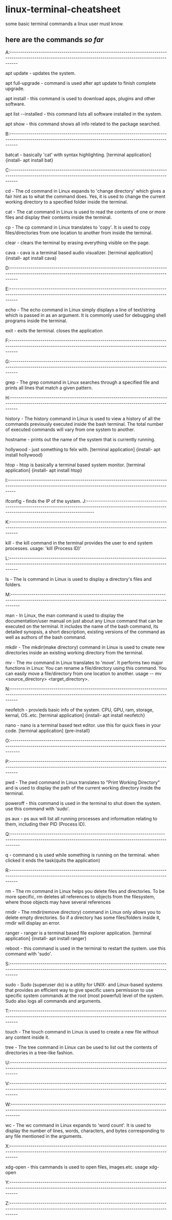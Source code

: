 # linux-terminal-cheatsheet
some basic terminal commands a linux user must know. <br />

##  here are the commands *so far*

A:----------------------------------------------------------------------------------------------------------------------------------------------------------------

   apt update - updates the system.
   
   apt full-upgrade - command is used after apt update to finish complete upgrade.
   
   apt install - this command is used to download apps, plugins and other software.
   
   apt list --installed - this command lists all software installed in the system.
   
   apt show <package name> - this command shows all info related to the package searched.
   
B:----------------------------------------------------------------------------------------------------------------------------------------------------------------

   batcat - basically 'cat' with syntax highlighting. [terminal application] {install- apt install bat}
   
C:----------------------------------------------------------------------------------------------------------------------------------------------------------------
	
   cd - The cd command in Linux expands to 'change directory' which gives a fair hint as to what the command does. Yes, it is used to change
   the current working directory to a specified folder inside the terminal.

   cat - The cat command in Linux is used to read the contents of one or more files and display their contents inside the terminal.

   cp - The cp command in Linux translates to 'copy'. It is used to copy files/directories from one location to another from inside the terminal.
   
   clear - clears the terminal by erasing everything visible on the page.
   
   cava - cava is a terminal based audio visualizer. [terminal application] {install- apt install cava}

D:----------------------------------------------------------------------------------------------------------------------------------------------------------------

E:----------------------------------------------------------------------------------------------------------------------------------------------------------------

   echo - The echo command in Linux simply displays a line of text/string which is passed in as an argument. It is commonly used for debugging shell
   programs inside the terminal.
   
   exit - exits the terminal. closes the application
   
F:----------------------------------------------------------------------------------------------------------------------------------------------------------------
   
G:----------------------------------------------------------------------------------------------------------------------------------------------------------------	

   grep - The grep command in Linux searches through a specified file and prints all lines that match a given pattern.
   
H:----------------------------------------------------------------------------------------------------------------------------------------------------------------

   history - The history command in Linux is used to view a history of all the commands previously executed inside the bash terminal.
   The total number of executed commands will vary from one system to another.	
   
   hostname - prints out the name of the system that is currently running.
   
   hollywood - just something to felx with. [terminal application] {install- apt install hollywood}
   
   htop - htop is basically a terminal based system monitor. [terminal application] {install- apt install htop}
   
I:----------------------------------------------------------------------------------------------------------------------------------------------------------------

   ifconfig - finds the IP of the system.
J:----------------------------------------------------------------------------------------------------------------------------------------------------------------
	
K:----------------------------------------------------------------------------------------------------------------------------------------------------------------

   kill <PID> - the kill command in the terminal provides the user to end system processes. usage: 'kill <PID> (Process ID)' 
	
L:----------------------------------------------------------------------------------------------------------------------------------------------------------------

   ls - The ls command in Linux is used to display a directory's files and folders.
	
M:----------------------------------------------------------------------------------------------------------------------------------------------------------------

   man - In Linux, the man command is used to display the documentation/user manual on just about any Linux command that can be executed on the terminal. 
   It includes the name of the bash command, its detailed synopsis, a short description, existing versions of the command as well as authors of the bash command.

   mkdir - The mkdir(make directory) command in Linux is used to create new directories inside an existing working directory from the terminal.
   
   mv - The mv command in Linux translates to 'move'. It performs two major functions in Linux:
		You can rename a file/directory using this command.
		You can easily move a file/directory from one location to another.
		usage -- mv <source_directory> <target_directory>.
	
N:----------------------------------------------------------------------------------------------------------------------------------------------------------------

   neofetch - provieds basic info of the system. CPU, GPU, ram, storage, kernal, OS..etc. [terminal application] {install- apt install neofetch}
   
   nano - nano is a terminal based text editor. use this for quick fixes in your code. [terminal application] {pre-install}
   
O:----------------------------------------------------------------------------------------------------------------------------------------------------------------

P:----------------------------------------------------------------------------------------------------------------------------------------------------------------

   pwd - The pwd command in Linux translates to "Print Working Directory" and is used to display the path of the current working directory inside the terminal.

   poweroff - this command is used in the terminal to shut down the system. use this command with 'sudo'.
   
   ps aux - ps aux will list all running processes and information relating to them, including their PID (Process ID).
   
Q:----------------------------------------------------------------------------------------------------------------------------------------------------------------

   q - command q is used while something is running on the terminal. when clicked it ends the task(quits the application)
   
R:----------------------------------------------------------------------------------------------------------------------------------------------------------------

   rm - The rm command in Linux helps you delete files and directories. To be more specific, rm deletes all references to objects from the filesystem,
   where those objects may have several references
   
   rmdir - The rmdir(remove directory) command in Linux only allows you to delete empty directories. So if a directory has some files/folders inside it,
   rmdir will display an error.
   
   ranger - ranger is a terminal based file explorer application. [terminal application] {install- apt install ranger}
   
   reboot - this command is used in the terminal to restart the system. use this command with 'sudo'.
   
S:----------------------------------------------------------------------------------------------------------------------------------------------------------------

   sudo - Sudo (superuser do) is a utility for UNIX- and Linux-based systems that provides an efficient way to give specific users permission to use
   specific system commands at the root (most powerful) level of the system. Sudo also logs all commands and arguments.
   
T:----------------------------------------------------------------------------------------------------------------------------------------------------------------

   touch - The touch command in Linux is used to create a new file without any content inside it.  

   tree - The tree command in Linux can be used to list out the contents of directories in a tree-like fashion.
   
U:----------------------------------------------------------------------------------------------------------------------------------------------------------------
	
V:----------------------------------------------------------------------------------------------------------------------------------------------------------------
	
W:----------------------------------------------------------------------------------------------------------------------------------------------------------------

   wc - The wc command in Linux expands to 'word count'. It is used to display the number of lines, words, characters, and bytes corresponding
   to any file mentioned in the arguments.
	
X:----------------------------------------------------------------------------------------------------------------------------------------------------------------

   xdg-open - this cammands is used to open files, images.etc. usage xdg-open <filename>
   
Y:----------------------------------------------------------------------------------------------------------------------------------------------------------------

Z:----------------------------------------------------------------------------------------------------------------------------------------------------------------

